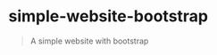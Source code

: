 <h1>simple-website-bootstrap</h1>
<blockquote>
<p dir="auto">A simple website with bootstrap</p>
</blockquote>
